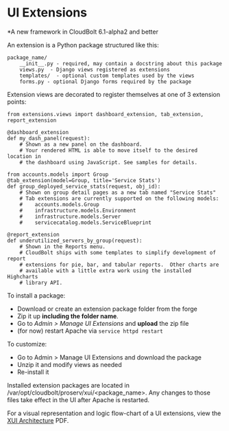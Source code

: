 # UI Extensions
*A new framework in CloudBolt 6.1-alpha2 and better

An extension is a Python package structured like this:

    package_name/
        __init__.py - required, may contain a docstring about this package
        views.py  - Django views registered as extensions
        templates/  - optional custom templates used by the views
        forms.py - optional Django forms required by the package

Extension views are decorated to register themselves at one of 3 extension points:

    from extensions.views import dashboard_extension, tab_extension, report_extension

    @dashboard_extension
    def my_dash_panel(request):
        # Shown as a new panel on the dashboard.
        # Your rendered HTML is able to move itself to the desired location in
        # the dashboard using JavaScript. See samples for details.

    from accounts.models import Group
    @tab_extension(model=Group, title='Service Stats')
    def group_deployed_service_stats(request, obj_id):
        # Shown on group detail pages as a new tab named "Service Stats"
        # Tab extensions are currently supported on the following models:
        #    accounts.models.Group
        #    infrastructure.models.Environment
        #    infrastructure.models.Server
        #    servicecatalog.models.ServiceBlueprint

    @report_extension
    def underutilized_servers_by_group(request):
        # Shown in the Reports menu.
        # CloudBolt ships with some templates to simplify development of report
        # extensions for pie, bar, and tabular reports.  Other charts are
        # available with a little extra work using the installed Highcharts
        # library API.


To install a package:
  * Download or create an extension package folder from the forge
  * Zip it up **including the folder name**.
  * Go to *Admin > Manage UI Extensions* and **upload** the zip file
  * (for now) restart Apache via `service httpd restart`

To customize:
  * Go to Admin > Manage UI Extensions and download the package
  * Unzip it and modify views as needed
  * Re-install it

Installed extension packages are located in /var/opt/cloudbolt/proserv/xui/<package_name>.  Any changes to those files take effect in the UI after Apache is restarted.

For a visual representation and logic flow-chart of a UI extensions, view the [XUI Architecture](XUI_architecture.pdf) PDF.
